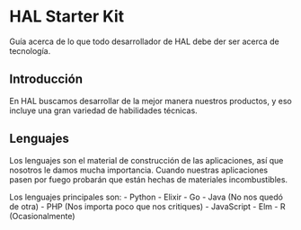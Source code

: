 # HAL Starter Kit

Guía acerca de lo que todo desarrollador de HAL debe der ser acerca de tecnología.

## Introducción

En HAL buscamos desarrollar de la mejor manera nuestros productos, y eso incluye una gran variedad de habilidades técnicas.

## Lenguajes

Los lenguajes son el material de construcción de las aplicaciones, así que nosotros le damos mucha importancia. Cuando nuestras aplicaciones pasen por fuego probarán que están hechas de materiales incombustibles.

Los lenguajes principales son:
    -  Python
    -  Elixir
    -  Go
    -  Java (No nos quedó de otra)
    -  PHP (Nos importa poco que nos critiques)
    -  JavaScript
    -  Elm
    -  R (Ocasionalmente)